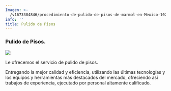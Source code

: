 ```yaml
---
Imagen: >-
  /v1673384846/procedimiento-de-pulido-de-pisos-de-marmol-en-Mexico-1024x683_ka6lgs.jpg
info: ''
title: Pulido de Pisos
---
```


### Pulido de Pisos.

![](https://res.cloudinary.com/novatec/v1673384885/AdobeStock_316301009_th8h4y.jpg)

Le ofrecemos el servicio de pulido de pisos.

Entregando la mejor calidad y eficiencia, utilizando las últimas tecnologías y los equipos y herramientas más destacados del mercado, ofreciendo así trabajos de experiencia, ejecutado por personal altamente calificado.
